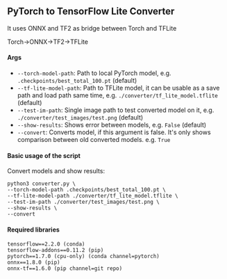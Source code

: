 ## PyTorch to TensorFlow Lite Converter

It uses ONNX and TF2 as bridge between Torch and TFLite

Torch->ONNX->TF2->TFLite

#### Args

- `--torch-model-path`: Path to local PyTorch model, e.g. `.checkpoints/best_total_100.pt` (default)
- `--tf-lite-model-path`: Path to TFLite model, it can be usable as a save path and load path same time, e.g. `./converter/tf_lite_model.tflite` (default)
- `--test-im-path`: Single image path to test converted model on it, e.g. `./converter/test_images/test.png` (default)
- `--show-results`: Shows error between models, e.g. `False` (default)
- `--convert`: Converts model, if this argument is false. It's only shows comparison between old converted models. e.g. `True`

#### Basic usage of the script

Convert models and show results:

    python3 converter.py \
    --torch-model-path .checkpoints/best_total_100.pt \
    --tf-lite-model-path ./converter/tf_lite_model.tflite \
    --test-im-path ./converter/test_images/test.png \
    --show-results \
    --convert
    

#### Required libraries
    tensorflow==2.2.0 (conda)
    tensorflow-addons==0.11.2 (pip)
    pytorch==1.7.0 (cpu-only) (conda channel=pytorch)
    onnx==1.8.0 (pip)
    onnx-tf==1.6.0 (pip channel=git repo)
	

	

